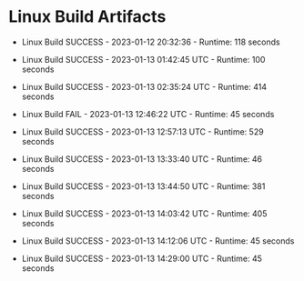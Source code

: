 # Linux Build Artifacts

* Linux Build SUCCESS - 2023-01-12 20:32:36 - Runtime: 118 seconds

* Linux Build SUCCESS - 2023-01-13 01:42:45 UTC - Runtime: 100 seconds

* Linux Build SUCCESS - 2023-01-13 02:35:24 UTC - Runtime: 414 seconds

* Linux Build FAIL - 2023-01-13 12:46:22 UTC - Runtime: 45 seconds

* Linux Build SUCCESS - 2023-01-13 12:57:13 UTC - Runtime: 529 seconds

* Linux Build SUCCESS - 2023-01-13 13:33:40 UTC - Runtime: 46 seconds

* Linux Build SUCCESS - 2023-01-13 13:44:50 UTC - Runtime: 381 seconds

* Linux Build SUCCESS - 2023-01-13 14:03:42 UTC - Runtime: 405 seconds

* Linux Build SUCCESS - 2023-01-13 14:12:06 UTC - Runtime: 45 seconds

* Linux Build SUCCESS - 2023-01-13 14:29:00 UTC - Runtime: 45 seconds
